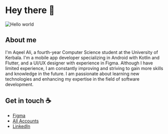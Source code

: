 # Hey there :wave:

<img src="https://raw.githubusercontent.com/sagar-viradiya/sagar-viradiya/master/resources/banner.png" alt="Hello world">


## About me

I'm Aqeel Ali, a fourth-year Computer Science student at the University of Kerbala. I'm a mobile app developer specializing in Android with Kotlin and Flutter, and a UI/UX designer with experience in Figma. Although I have limited experience, I am constantly improving and striving to gain more skills and knowledge in the future. I am passionate about learning new technologies and enhancing my expertise in the field of software development.
## Get in touch :coffee:

- [Figma](https://www.figma.com/@aqeelalikhalaf)
- [All Accounts](https://medium.com/@sagarviradiya)
- [LinkedIn](https://www.linkedin.com/in/aqeel-ali-7a6524245?utm_source=share&utm_campaign=share_via&utm_content=profile&utm_medium=android_app)
